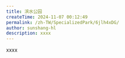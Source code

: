 ```yaml
---
title: 滨水公园
createTime: 2024-11-07 00:12:49
permalink: /zh-TW/SpecializedPark/6jlh4xDG/
author: sunshang-hl
description: xxxx
---
```


xxxx